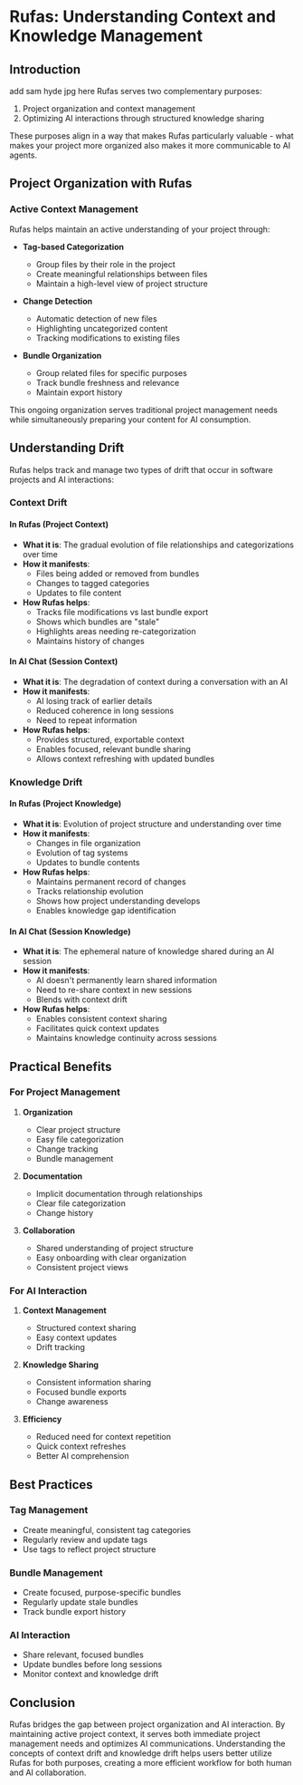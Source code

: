 # Rufas: Understanding Context and Knowledge Management

## Introduction

add sam hyde jpg here
Rufas serves two complementary purposes:

1. Project organization and context management
2. Optimizing AI interactions through structured knowledge sharing

These purposes align in a way that makes Rufas particularly valuable - what makes your project more organized also makes it more communicable to AI agents.

## Project Organization with Rufas

### Active Context Management

Rufas helps maintain an active understanding of your project through:

- **Tag-based Categorization**

  - Group files by their role in the project
  - Create meaningful relationships between files
  - Maintain a high-level view of project structure

- **Change Detection**

  - Automatic detection of new files
  - Highlighting uncategorized content
  - Tracking modifications to existing files

- **Bundle Organization**
  - Group related files for specific purposes
  - Track bundle freshness and relevance
  - Maintain export history

This ongoing organization serves traditional project management needs while simultaneously preparing your content for AI consumption.

## Understanding Drift

Rufas helps track and manage two types of drift that occur in software projects and AI interactions:

### Context Drift

#### In Rufas (Project Context)

- **What it is**: The gradual evolution of file relationships and categorizations over time
- **How it manifests**:
  - Files being added or removed from bundles
  - Changes to tagged categories
  - Updates to file content
- **How Rufas helps**:
  - Tracks file modifications vs last bundle export
  - Shows which bundles are "stale"
  - Highlights areas needing re-categorization
  - Maintains history of changes

#### In AI Chat (Session Context)

- **What it is**: The degradation of context during a conversation with an AI
- **How it manifests**:
  - AI losing track of earlier details
  - Reduced coherence in long sessions
  - Need to repeat information
- **How Rufas helps**:
  - Provides structured, exportable context
  - Enables focused, relevant bundle sharing
  - Allows context refreshing with updated bundles

### Knowledge Drift

#### In Rufas (Project Knowledge)

- **What it is**: Evolution of project structure and understanding over time
- **How it manifests**:
  - Changes in file organization
  - Evolution of tag systems
  - Updates to bundle contents
- **How Rufas helps**:
  - Maintains permanent record of changes
  - Tracks relationship evolution
  - Shows how project understanding develops
  - Enables knowledge gap identification

#### In AI Chat (Session Knowledge)

- **What it is**: The ephemeral nature of knowledge shared during an AI session
- **How it manifests**:
  - AI doesn't permanently learn shared information
  - Need to re-share context in new sessions
  - Blends with context drift
- **How Rufas helps**:
  - Enables consistent context sharing
  - Facilitates quick context updates
  - Maintains knowledge continuity across sessions

## Practical Benefits

### For Project Management

1. **Organization**

   - Clear project structure
   - Easy file categorization
   - Change tracking
   - Bundle management

2. **Documentation**

   - Implicit documentation through relationships
   - Clear file categorization
   - Change history

3. **Collaboration**
   - Shared understanding of project structure
   - Easy onboarding with clear organization
   - Consistent project views

### For AI Interaction

1. **Context Management**

   - Structured context sharing
   - Easy context updates
   - Drift tracking

2. **Knowledge Sharing**

   - Consistent information sharing
   - Focused bundle exports
   - Change awareness

3. **Efficiency**
   - Reduced need for context repetition
   - Quick context refreshes
   - Better AI comprehension

## Best Practices

### Tag Management

- Create meaningful, consistent tag categories
- Regularly review and update tags
- Use tags to reflect project structure

### Bundle Management

- Create focused, purpose-specific bundles
- Regularly update stale bundles
- Track bundle export history

### AI Interaction

- Share relevant, focused bundles
- Update bundles before long sessions
- Monitor context and knowledge drift

## Conclusion

Rufas bridges the gap between project organization and AI interaction. By maintaining active project context, it serves both immediate project management needs and optimizes AI communications. Understanding the concepts of context drift and knowledge drift helps users better utilize Rufas for both purposes, creating a more efficient workflow for both human and AI collaboration.
